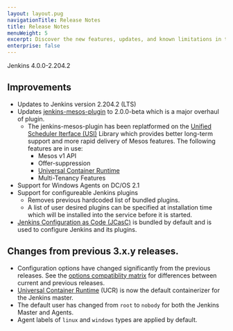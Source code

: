 ```yaml
---
layout: layout.pug
navigationTitle: Release Notes
title: Release Notes
menuWeight: 5
excerpt: Discover the new features, updates, and known limitations in this release of the Jenkins Service
enterprise: false
--- 
```


Jenkins 4.0.0-2.204.2

## Improvements
- Updates to Jenkins version 2.204.2 (LTS)
- Updates [jenkins-mesos-plugin](https://github.com/jenkinsci/mesos-plugin) to 2.0.0-beta which is a major overhaul of plugin.
    - The jenkins-mesos-plugin has been replatformed on the [Unified Scheduler Iterface (USI)](https://github.com/mesosphere/usi) Library which provides better long-term support and more rapid delivery of Mesos features. The following features are in use:
        - Mesos v1 API
        - Offer-suppression
        - [Universal Container Runtime](https://docs.d2iq.com/mesosphere/dcos/latest/deploying-services/containerizers/ucr)
        - Multi-Tenancy Features
- Support for Windows Agents on DC/OS 2.1
- Support for configureable Jenkins plugins
    - Removes previous hardcoded list of bundled plugins.
    - A list of user desired plugins can be specified at installation time which will be installed into the service before it is started.
- [Jenkins Configuration as Code (JCasC)](https://github.com/jenkinsci/configuration-as-code-plugin) is bundled by default and is used to configure Jenkins and its plugins.

## Changes from previous 3.x.y releases.
- Configuration options have changed significantly from the previous releases. See the [options compatiblity matrix](../options-compatibility-matrix/index.md) for differences between current and previous releases.
- [Universal Container Runtime](https://docs.d2iq.com/mesosphere/dcos/latest/deploying-services/containerizers/ucr) (UCR) is now the default containerizer for the Jenkins master.
- The default user has changed from `root` to `nobody` for both the Jenkins Master and Agents.
- Agent labels of `linux` and `windows` types are applied by default.

<!-- This source repo for this topic is located on https://github.com/mesosphere/dcos-jenkins-service -->
